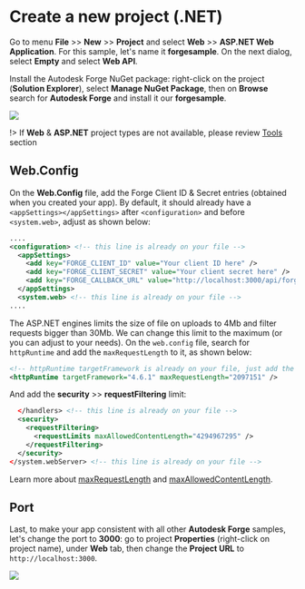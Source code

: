 # Create a new project (.NET)

Go to menu **File** >> **New** >> **Project** and select **Web** >> **ASP.NET Web Application**. For this sample, let's name it **forgesample**. On the next dialog, select **Empty** and select **Web API**. 

Install the Autodesk Forge NuGet package: right-click on the project (**Solution Explorer**), select **Manage NuGet Package**, then on **Browse** search for **Autodesk Forge** and install it our **forgesample**. 

![](_media/net/create_project_webapi.gif) 

!> If **Web** & **ASP.NET** project types are not available, please review [Tools](environment/tools/net) section

## Web.Config

On the **Web.Config** file, add the Forge Client ID & Secret entries (obtained when you created your app). By default, it should already have a `<appSettings></appSettings>` after `<configuration>` and before `<system.web>`, adjust as shown below:

```xml
....
<configuration> <!-- this line is already on your file -->
  <appSettings>
    <add key="FORGE_CLIENT_ID" value="Your client ID here" />
    <add key="FORGE_CLIENT_SECRET" value="Your client secret here" />
    <add key="FORGE_CALLBACK_URL" value="http://localhost:3000/api/forge/callback/oauth" />
  </appSettings>
  <system.web> <!-- this line is already on your file -->
....
```

The ASP.NET engines limits the size of file on uploads to 4Mb and filter requests bigger than 30Mb. We can change this limit to the maximum (or you can adjust to your needs). On the `web.config` file, search for `httpRuntime` and add the `maxRequestLength` to it, as shown below:

```xml
<!-- httpRuntime targetFramework is already on your file, just add the maxRequestLength -->
<httpRuntime targetFramework="4.6.1" maxRequestLength="2097151" />
```

And add the **security** >> **requestFiltering** limit:

```xml
  </handlers> <!-- this line is already on your file -->
  <security>
    <requestFiltering>
      <requestLimits maxAllowedContentLength="4294967295" />
    </requestFiltering>
  </security>
</system.webServer> <!-- this line is already on your file -->
```

Learn more about [maxRequestLength](https://msdn.microsoft.com/en-us/library/system.web.configuration.httpruntimesection.maxrequestlength.aspx) and [maxAllowedContentLength](https://msdn.microsoft.com/en-us/library/ms689462.aspx). 

## Port

Last, to make your app consistent with all other **Autodesk Forge** samples, let's change the port to **3000**: go to project **Properties** (right-click on project name), under **Web** tab, then change the **Project URL** to `http://localhost:3000`.

![](_media/net/port.png) 